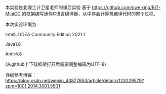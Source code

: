 本实验是北理工计卫星老师的课后实验 基于 https://github.com/jiweixing/BIT-MiniCC 的框架编写迷你C语言编译器，从中体会计算机编译代码的整个过程。

本次实验环境为

IntelliJ IDEA Community Edition 2021.1

Java1.8

Antlr4.8

(从github上下载框架打开后需要调整编码为UTF-8)

详细参考博客：https://blog.csdn.net/weixin_43877853/article/details/123229579?spm=1001.2014.3001.5501
